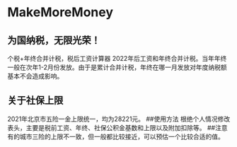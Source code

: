 # MakeMoreMoney
## 为国纳税，无限光荣！
个税+年终合并计税，税后工资计算器
2022年后工资和年终合并计税。当年年终一般在次年1-2月份发放。由于是累计合并计税，年终在哪一月发放对年度纳税额基本不会造成影响。
## 关于社保上限
2021年北京市五险一金上限统一，均为28221元。
##使用方法
根绝个人情况修改表头，主要是税前工资、年终、社保公积金基数和上限以及附加扣除等。
##注意
有的城市三险的上限不一致，但一般都比较接近，可以预估一个比较合适的值。
